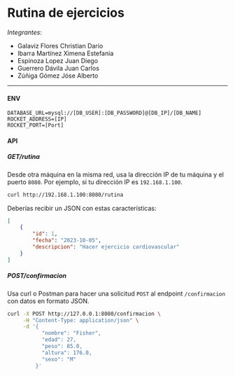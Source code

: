 # Rutina de ejercicios
*Integrantes*:
- Galaviz Flores Christian Darío
- Ibarra Martínez Ximena Estefania
- Espinoza Lopez Juan Diego
- Guerrero Dávila Juan Carlos
- Zúñiga Gómez Jóse Alberto

---

#### ENV
```
DATABASE_URL=mysql://[DB_USER]:[DB_PASSWORD]@[DB_IP]/[DB_NAME]
ROCKET_ADDRESS=[IP]
ROCKET_PORT=[Port]
```

#### API

##### GET/rutina
Desde otra máquina en la misma red, usa la dirección IP de tu máquina y el puerto `8080`. 
Por ejemplo, si tu dirección IP es `192.168.1.100`.

```bash
curl http://192.168.1.100:8080/rutina
```

Deberías recibir un JSON con estas características:
```json
[
    {
        "id": 1,
        "fecha": "2023-10-05",
        "descripcion": "Hacer ejercicio cardiovascular"
    }
]
```

##### POST/confirmacion
Usa curl o Postman para hacer una solicitud `POST` al endpoint `/confirmacion` con datos en formato JSON.

```bash
curl -X POST http://127.0.0.1:8080/confirmacion \
     -H "Content-Type: application/json" \
     -d '{
           "nombre": "Fisher",
           "edad": 27,
           "peso": 85.0,
           "altura": 176.0,
           "sexo": "M"
         }'
```
